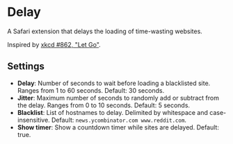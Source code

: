 # Delay

A Safari extension that delays the loading of time-wasting websites.

Inspired by [xkcd #862, "Let Go"][1].

## Settings

-   **Delay**: Number of seconds to wait before loading a blacklisted
    site. Ranges from 1 to 60 seconds. Default: 30 seconds.
-   **Jitter**: Maximum number of seconds to randomly add or subtract
    from the delay. Ranges from 0 to 10 seconds. Default: 5 seconds.
-   **Blacklist**: List of hostnames to delay. Delimited by whitespace
    and case-insensitive. Default: `news.ycombinator.com www.reddit.com`.
-   **Show timer**: Show a countdown timer while sites are delayed.
    Default: true.

[1]: http://xkcd.com/862/
